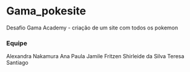 # Gama_pokesite
Desafio Gama Academy - criação de um site com todos os pokemon

### Equipe 
Alexandra Nakamura
Ana Paula
Jamile Fritzen
Shirleide da Silva
Teresa Santiago